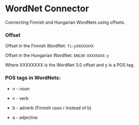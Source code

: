 # WordNet Connector

Connecting Finnish and Hungarian WordNets using offsets.

### Offset

Offset in the Finnish WordNet:
`fi:yXXXXXXXX`

Offset in the Hungarian WordNet:
`ENG30-XXXXXXXX-y`

Where XXXXXXXX is the WordNet 3.0 offset and y is a POS tag.

### POS tags in WordNets:

- n - noun

- v - verb

- b - adverb (Finnish uses r instead of b)

- a - adjective

